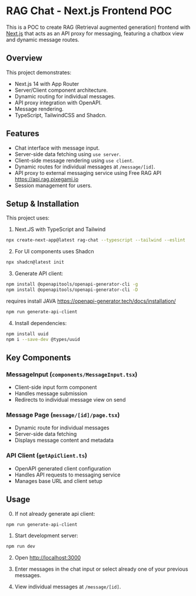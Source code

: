 # RAG Chat - Next.js Frontend POC

This is a POC to create RAG (Retrieval augmented generation) frontend with [Next.js](https://nextjs.org) that acts as an API proxy for messaging, featuring a chatbox view and dynamic message routes.

## Overview

This project demonstrates:

- Next.js 14 with App Router
- Server/Client component architecture.
- Dynamic routing for individual messages.
- API proxy integration with OpenAPI.
- Message rendering.
- TypeScript, TailwindCSS and Shadcn.

## Features

- Chat interface with message input.
- Server-side data fetching using `use server`.
- Client-side message rendering using `use client`.
- Dynamic routes for individual messages at `/message/[id]`.
- API proxy to external messaging service using Free RAG  API https://api.rag.pixegami.io
- Session management for users.

## Setup & Installation

This project uses:

1. Next.JS with TypeScript and Tailwind

```bash
npx create-next-app@latest rag-chat --typescript --tailwind --eslint
```

2. For UI components uses Shadcn

```bash
npx shadcn@latest init
```

3. Generate API client:

```bash
npm install @openapitools/openapi-generator-cli -g
npm install @openapitools/openapi-generator-cli -D
```

requires install JAVA <https://openapi-generator.tech/docs/installation/>

```bash
npm run generate-api-client
```

4. Install dependencies:

```bash
npm install uuid
npm i --save-dev @types/uuid
```

## Key Components

### MessageInput (`components/MessageInput.tsx`)

- Client-side input form component
- Handles message submission
- Redirects to individual message view on send

### Message Page (`message/[id]/page.tsx`)

- Dynamic route for individual messages
- Server-side data fetching
- Displays message content and metadata

### API Client (`getApiClient.ts`)

- OpenAPI generated client configuration
- Handles API requests to messaging service
- Manages base URL and client setup

## Usage

0. If not already generate api client:
```bash
npm run generate-api-client
```

1. Start development server:

```bash
npm run dev
```

2. Open <http://localhost:3000>

3. Enter messages in the chat input or select already one of your previous messages.

4. View individual messages at `/message/[id]`.
